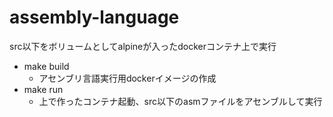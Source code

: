 # assembly-language
src以下をボリュームとしてalpineが入ったdockerコンテナ上で実行
- make build
  - アセンブリ言語実行用dockerイメージの作成
- make run
  - 上で作ったコンテナ起動、src以下のasmファイルをアセンブルして実行